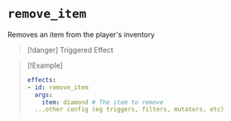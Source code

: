 # `remove_item`

Removes an item from the player's inventory

> [!danger] Triggered Effect

> [!Example]
> ```yaml
> effects:
> - id: remove_item
>   args:
>     item: diamond # The item to remove
>   ...other config (eg triggers, filters, mutators, etc)
> ```
